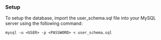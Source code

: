 ### Setup
To setup the database, import the user_schema.sql file into your MySQL server using the following command:

`mysql -u <USER> -p <PASSWORD> < user_schema.sql`
